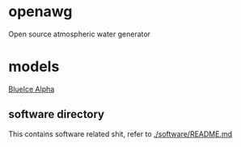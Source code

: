# openawg
Open source atmospheric water generator

# models
[BlueIce Alpha](blueice)

## software directory
This contains software related shit, refer to [./software/README.md](software)
